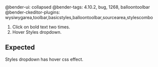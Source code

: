 @bender-ui: collapsed
@bender-tags: 4.10.2, bug, 1268, balloontoolbar
@bender-ckeditor-plugins: wysiwygarea,toolbar,basicstyles,balloontoolbar,sourcearea,stylescombo

1. Click on bold text two times.
1. Hover Styles dropdown.

## Expected
Styles dropdown has hover css effect.
